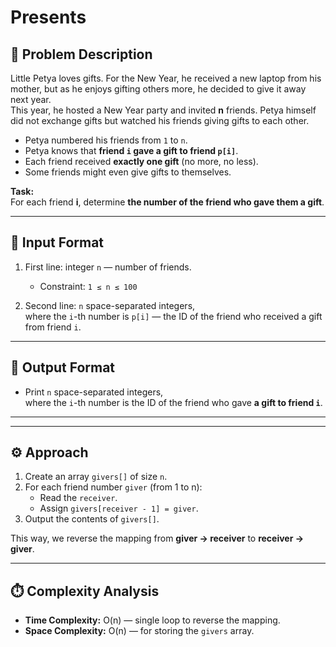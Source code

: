 # Presents

## 📌 Problem Description

Little Petya loves gifts. For the New Year, he received a new laptop from his mother, but as he enjoys gifting others more, he decided to give it away next year.  
This year, he hosted a New Year party and invited **n** friends. Petya himself did not exchange gifts but watched his friends giving gifts to each other.

- Petya numbered his friends from `1` to `n`.
- Petya knows that **friend `i` gave a gift to friend `p[i]`**.
- Each friend received **exactly one gift** (no more, no less).
- Some friends might even give gifts to themselves.

**Task:**  
For each friend **i**, determine **the number of the friend who gave them a gift**.

---

## 🔹 Input Format

1. First line: integer `n` — number of friends.  
   - Constraint: `1 ≤ n ≤ 100`

2. Second line: `n` space-separated integers,  
   where the `i`-th number is `p[i]` — the ID of the friend who received a gift from friend `i`.

---

## 🔹 Output Format

- Print `n` space-separated integers,  
  where the `i`-th number is the ID of the friend who gave **a gift to friend `i`**.

---

---

## ⚙️ Approach

1. Create an array `givers[]` of size `n`.
2. For each friend number `giver` (from 1 to n):
   - Read the `receiver`.
   - Assign `givers[receiver - 1] = giver`.
3. Output the contents of `givers[]`.

This way, we reverse the mapping from **giver → receiver** to **receiver → giver**.

---

## ⏱️ Complexity Analysis

- **Time Complexity:** O(n) — single loop to reverse the mapping.
- **Space Complexity:** O(n) — for storing the `givers` array.

